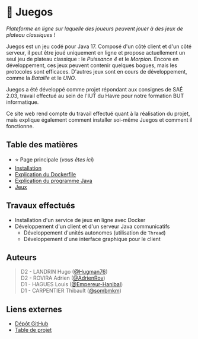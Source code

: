 # 🎲 Juegos

_Plateforme en ligne sur laquelle des joueurs peuvent jouer à des jeux de plateau classiques !_

Juegos est un jeu codé pour Java 17. Composé d'un côté client et d'un côté serveur, il peut être joué uniquement en 
ligne et propose actuellement un seul jeu de plateau classique : le _Puissance 4_ et le _Morpion_.
Encore en développement, ces jeux peuvent contenir quelques bogues, mais les protocoles sont efficaces.
D'autres jeux sont en cours de développement, comme la _Bataille_ et le _UNO_.

Juegos a été développé comme projet répondant aux consignes de SAÉ 2.03, travail effectué au sein de l'IUT du Havre 
pour notre formation BUT informatique.

Ce site web rend compte du travail effectué quant à la réalisation du projet, mais explique également comment
installer soi-même Juegos et comment il fonctionne.

## Table des matières
- ⭐ Page principale (_vous êtes ici_)
- [Installation](./installation.md)
- [Explication du Dockerfile](./dockerfile.md)
- [Explication du programme Java](./java.md)
- [Jeux](./jeux.md)

## Travaux effectués
- Installation d'un service de jeux en ligne avec Docker
- Développement d'un client et d'un serveur Java communicatifs
    - Développement d'unités autonomes (utilisation de `Thread`)
    - Développement d'une interface graphique pour le client

## Auteurs
> D2 - LANDRIN Hugo ([@Hugman76](https://github.com/Hugman76))  
> D2 - ROVIRA Adrien ([@AdrienRov](https://github.com/AdrienRov))  
> D1 - HAGUES Louis ([@Empereur-Hanibal](https://github.com/Empereur-Hanibal))  
> D1 - CARPENTIER Thibault ([@sombmkm](https://github.com/sombmkm))

## Liens externes
- [Dépôt GitHub](https://github.com/Hugman76/docker-sae203)
- [Table de projet](https://github.com/users/Hugman76/projects/1/views/1)
